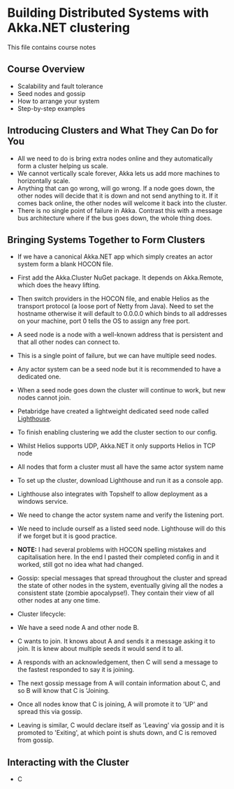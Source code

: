 # Building Distributed Systems with Akka.NET clustering

This file contains course notes

## Course Overview

- Scalability and fault tolerance
- Seed nodes and gossip
- How to arrange your system
- Step-by-step examples

## Introducing Clusters and What They Can Do for You

- All we need to do is bring extra nodes online and they automatically form a cluster helping us scale.
- We cannot vertically scale forever, Akka lets us add more machines to horizontally scale.
- Anything that can go wrong, will go wrong. If a node goes down, the other nodes will decide that it is down and not send anything to it. If it comes back online, the other nodes will welcome it back into the cluster.
- There is no single point of failure in Akka. Contrast this with a message bus architecture where if the bus goes down, the whole thing does.

## Bringing Systems Together to Form Clusters

- If we have a canonical Akka.NET app which simply creates an actor system form a blank HOCON file.
 - First add the Akka.Cluster NuGet package. It depends on Akka.Remote, which does the heavy lifting.
 - Then switch providers in the HOCON file, and enable Helios as the transport protocol (a loose port of Netty from Java). Need to set the hostname otherwise it will default to 0.0.0.0 which binds to all addresses on your machine, port 0 tells the OS to assign any free port.


- A seed node is a node with a well-known address that is persistent and that all other nodes can connect to.
 - This is a single point of failure, but we can have multiple seed nodes.
 - Any actor system can be a seed node but it is recommended to have a dedicated one.
 - When a seed node goes down the cluster will continue to work, but new nodes cannot join.
- Petabridge have created a lightweight dedicated seed node called [Lighthouse](https://github.com/petabridge/lighthouse).


- To finish enabling clustering we add the cluster section to our config.
 - Whilst Helios supports UDP, Akka.NET it only supports Helios in TCP node
 - All nodes that form a cluster must all have the same actor system name


- To set up the cluster, download Lighthouse and run it as a console app.
 - Lighthouse also integrates with Topshelf to allow deployment as a windows service.
 - We need to change the actor system name and verify the listening port.
 - We need to include ourself as a listed seed node. Lighthouse will do this if we forget but it is good practice.


- **NOTE:** I had several problems with HOCON spelling mistakes and capitalisation here. In the end I pasted their completed config in and it worked, still got no idea what had changed.


- Gossip: special messages that spread throughout the cluster and spread the state of other nodes in the system, eventually giving all the nodes a consistent state (zombie apocalypse!). They contain their view of all other nodes at any one time.


- Cluster lifecycle:
 - We have a seed node A and other node B.
 - C wants to join. It knows about A and sends it a message asking it to join. It is knew about multiple seeds it would send it to all.
 - A responds with an acknowledgement, then C will send a message to the fastest responded to say it is joining.
 - The next gossip message from A will contain information about C, and so B will know that C is 'Joining.
 - Once all nodes know that C is joining, A will promote it to 'UP' and spread this via gossip.
 - Leaving is similar, C would declare itself as 'Leaving' via gossip and it is promoted to 'Exiting', at which point is shuts down, and C is removed from gossip.

## Interacting with the Cluster

- C
